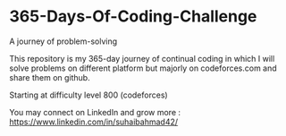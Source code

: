 # 365-Days-Of-Coding-Challenge
A journey of problem-solving

This repository is my 365-day journey of continual coding in which I will solve problems on different platform but majorly on codeforces.com and share them on github.

Starting at difficulty level 800 (codeforces)

You may connect on LinkedIn and grow more : https://www.linkedin.com/in/suhaibahmad42/
